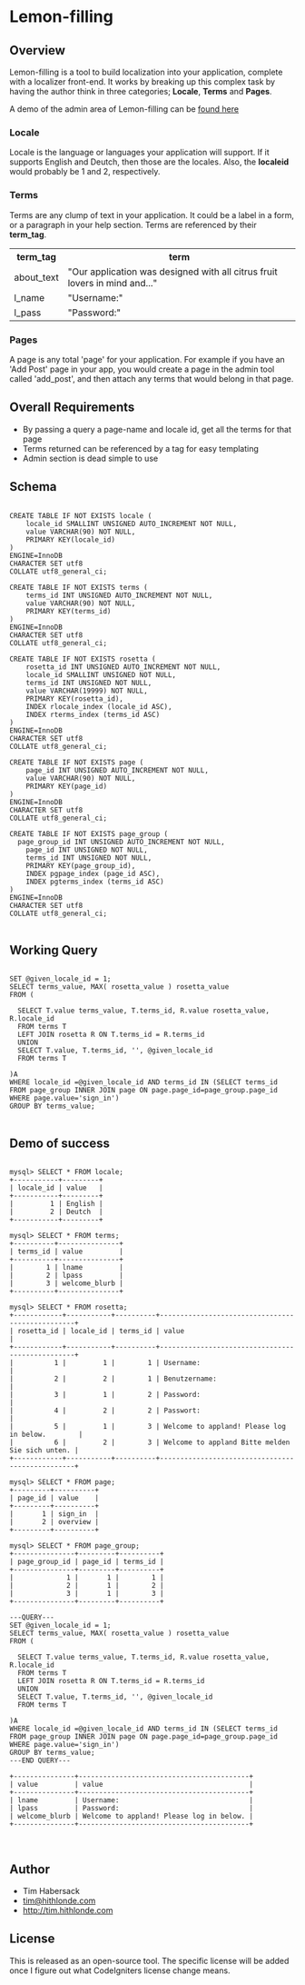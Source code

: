 # Lemon-filling

## Overview

Lemon-filling is a tool to build localization into your application, complete with a localizer front-end. It works by breaking up this complex task by having the author think in three categories; **Locale**, **Terms** and **Pages**.

A demo of the admin area of Lemon-filling can be [found here](http://lab.citracode.com/lemon-filling/)

### Locale

Locale is the language or languages your application will support. If it supports English and Deutch, then those are the locales. Also, the **localeid** would probably be 1 and 2, respectively.


### Terms

Terms are any clump of text in your application. It could be a label in a form, or a paragraph in your help section. Terms are referenced by their **term_tag**.

<table>
  <tr><th>term_tag</th><th>term</th></tr>
  <tr><td>about_text</td><td>"Our application was designed with all citrus fruit lovers in mind and..."</td></tr> 
  <tr><td>l_name</td><td>"Username:"</td></tr>
  <tr><td>l_pass</td><td>"Password:"</td></tr>
</table>

### Pages 

A page is any total 'page' for your application. For example if you have an 'Add Post' page in your app, you would create a page in the admin tool called 'add_post', and then attach any terms that would belong in that page.

## Overall Requirements

  * By passing a query a page-name and locale id, get all the terms for that page
  * Terms returned can be referenced by a tag for easy templating
  * Admin section is dead simple to use

## Schema

<pre>
<code mysql>
CREATE TABLE IF NOT EXISTS locale (
    locale_id SMALLINT UNSIGNED AUTO_INCREMENT NOT NULL,
    value VARCHAR(90) NOT NULL,
    PRIMARY KEY(locale_id)
) 
ENGINE=InnoDB
CHARACTER SET utf8 
COLLATE utf8_general_ci;

CREATE TABLE IF NOT EXISTS terms (
    terms_id INT UNSIGNED AUTO_INCREMENT NOT NULL,
    value VARCHAR(90) NOT NULL,
    PRIMARY KEY(terms_id)
) 
ENGINE=InnoDB
CHARACTER SET utf8 
COLLATE utf8_general_ci;

CREATE TABLE IF NOT EXISTS rosetta (
    rosetta_id INT UNSIGNED AUTO_INCREMENT NOT NULL,
    locale_id SMALLINT UNSIGNED NOT NULL,
    terms_id INT UNSIGNED NOT NULL,
    value VARCHAR(19999) NOT NULL,
    PRIMARY KEY(rosetta_id),
    INDEX rlocale_index (locale_id ASC),
    INDEX rterms_index (terms_id ASC)
) 
ENGINE=InnoDB
CHARACTER SET utf8 
COLLATE utf8_general_ci;

CREATE TABLE IF NOT EXISTS page (
    page_id INT UNSIGNED AUTO_INCREMENT NOT NULL,
    value VARCHAR(90) NOT NULL,
    PRIMARY KEY(page_id)
) 
ENGINE=InnoDB
CHARACTER SET utf8 
COLLATE utf8_general_ci;

CREATE TABLE IF NOT EXISTS page_group (
  page_group_id INT UNSIGNED AUTO_INCREMENT NOT NULL,
	page_id INT UNSIGNED NOT NULL,
    terms_id INT UNSIGNED NOT NULL,
    PRIMARY KEY(page_group_id),
    INDEX pgpage_index (page_id ASC),
    INDEX pgterms_index (terms_id ASC)
) 
ENGINE=InnoDB
CHARACTER SET utf8 
COLLATE utf8_general_ci;
</code>
</pre>

## Working Query

<pre>
<code mysql>
SET @given_locale_id = 1;
SELECT terms_value, MAX( rosetta_value ) rosetta_value
FROM (
 
  SELECT T.value terms_value, T.terms_id, R.value rosetta_value, R.locale_id
  FROM terms T
  LEFT JOIN rosetta R ON T.terms_id = R.terms_id
  UNION
  SELECT T.value, T.terms_id, '', @given_locale_id
  FROM terms T        
 
)A
WHERE locale_id =@given_locale_id AND terms_id IN (SELECT terms_id FROM page_group INNER JOIN page ON page.page_id=page_group.page_id WHERE page.value='sign_in')
GROUP BY terms_value;
</code>
</pre>

## Demo of success

<pre>
<code>
mysql> SELECT * FROM locale;
+-----------+---------+
| locale_id | value   |
+-----------+---------+
|         1 | English |
|         2 | Deutch  |
+-----------+---------+

mysql> SELECT * FROM terms;
+----------+---------------+
| terms_id | value         |
+----------+---------------+
|        1 | lname         |
|        2 | lpass         |
|        3 | welcome_blurb |
+----------+---------------+

mysql> SELECT * FROM rosetta;
+------------+-----------+----------+-------------------------------------------------+
| rosetta_id | locale_id | terms_id | value                                           |
+------------+-----------+----------+-------------------------------------------------+
|          1 |         1 |        1 | Username:                                       |
|          2 |         2 |        1 | Benutzername:                                   |
|          3 |         1 |        2 | Password:                                       |
|          4 |         2 |        2 | Passwort:                                       |
|          5 |         1 |        3 | Welcome to appland! Please log in below.        |
|          6 |         2 |        3 | Welcome to appland Bitte melden Sie sich unten. |
+------------+-----------+----------+-------------------------------------------------+

mysql> SELECT * FROM page;
+---------+----------+
| page_id | value    |
+---------+----------+
|       1 | sign_in  |
|       2 | overview |
+---------+----------+

mysql> SELECT * FROM page_group;
+---------------+---------+----------+
| page_group_id | page_id | terms_id |
+---------------+---------+----------+
|             1 |       1 |        1 |
|             2 |       1 |        2 |
|             3 |       1 |        3 |
+---------------+---------+----------+

---QUERY---
SET @given_locale_id = 1;
SELECT terms_value, MAX( rosetta_value ) rosetta_value
FROM (
 
  SELECT T.value terms_value, T.terms_id, R.value rosetta_value, R.locale_id
  FROM terms T
  LEFT JOIN rosetta R ON T.terms_id = R.terms_id
  UNION
  SELECT T.value, T.terms_id, '', @given_locale_id
  FROM terms T        
 
)A
WHERE locale_id =@given_locale_id AND terms_id IN (SELECT terms_id FROM page_group INNER JOIN page ON page.page_id=page_group.page_id WHERE page.value='sign_in')
GROUP BY terms_value;
---END QUERY---

+---------------+------------------------------------------+
| value         | value                                    |
+---------------+------------------------------------------+
| lname         | Username:                                |
| lpass         | Password:                                |
| welcome_blurb | Welcome to appland! Please log in below. |
+---------------+------------------------------------------+

</code>
</pre>

## Author
* Tim Habersack
* tim@hithlonde.com
* http://tim.hithlonde.com

## License

This is released as an open-source tool. The specific license will be added once I figure out what CodeIgniters license change means.
